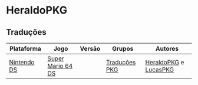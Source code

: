 # HeraldoPKG

## Traduções

| Plataforma | Jogo | Versão | Grupos | Autores |
| ----------- | ----------- | ----------- | ----------- | ----------- |
| [Nintendo DS](../../traducoes/nintendo-ds/) | [Super Mario 64 DS](../../traducoes/nintendo-ds/super-mario-64-ds_heraldopkg-lucaspkg/) |  | [Traduções PKG](../../grupos/traducoes-pkg/) | [HeraldoPKG](../../autores/heraldopkg/) e [LucasPKG](../../autores/lucaspkg/) |
